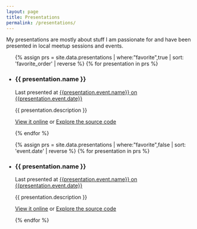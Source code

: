 ```yaml
---
layout: page
title: Presentations
permalink: /presentations/
---
```


<p class="intro">
  My presentations are mostly about stuff I am passionate for and have been presented in local meetup sessions and events.
</p>


<ul class="showcase-list favorites">
{% assign prs = site.data.presentations | where:"favorite",true | sort: 'favorite_order' | reverse %}
{% for presentation in prs %}
  <li class="showcase-item favorite">
    <h3 class="title">{{ presentation.name }}</h3>
    <p class="event-info">
      Last presented at <a href="{{ presentation.event.url }}" rel="nofollow">{{presentation.event.name}} on {{presentation.event.date}}</a></p>
    <p class="description">
      {{ presentation.description }}
    </p>
    <p class="links">
      <a class="preview" href="{{ presentation.url }}">View it online</a> or
      <a class="source" href="{{ presentation.source }}" rel="nofollow">Explore the source code</a>
    </p>
  </li>
{% endfor %}
</ul>

<ul class="showcase-list">
{% assign prs = site.data.presentations | where:"favorite",false | sort: 'event.date' | reverse %}
{% for presentation in prs %}
  <li class="showcase-item">
    <h3 class="title">{{ presentation.name }}</h3>
    <p class="event-info">
      Last presented at <a href="{{ presentation.event.url }}" rel="nofollow">{{presentation.event.name}} on {{presentation.event.date}}</a></p>
    <p class="description">
      {{ presentation.description }}
    </p>
    <p class="links">
      <a class="preview" href="{{ presentation.url }}">View it online</a> or
      <a class="source" href="{{ presentation.source }}" rel="nofollow">Explore the source code</a>
    </p>
  </li>
{% endfor %}
</ul>

